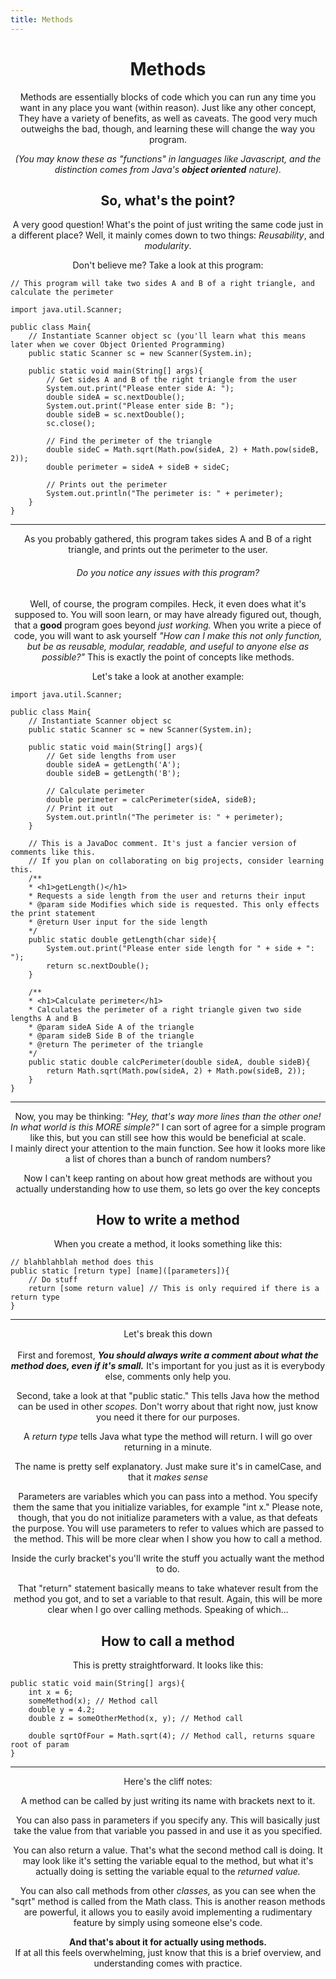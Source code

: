 ```yaml
---
title: Methods
---
```


<center><h1>Methods</h1></center>

<center><p>Methods are essentially blocks of code which you can run any time you want in any place you want (within reason). Just like any other concept, They have a variety of benefits, as well as caveats. The good very much outweighs the bad, though, and learning these will change the way you program. </p><p><i>(You may know these as "functions" in languages like Javascript, and the distinction comes from Java's <b>object oriented</b> nature).</i></p></center>

<center><h2>So, what's the point?</h2></center>
<center><p>A very good question! What's the point of just writing the same code just in a different place? Well, it mainly comes down to two things: <i>Reusability</i>, and <i>modularity</i>.</p></center>

<center><p style={ text-align: left; }>Don't believe me? Take a look at this program:</p></center>


```
// This program will take two sides A and B of a right triangle, and calculate the perimeter

import java.util.Scanner;

public class Main{
	// Instantiate Scanner object sc (you'll learn what this means later when we cover Object Oriented Programming)
	public static Scanner sc = new Scanner(System.in);
	
	public static void main(String[] args){
		// Get sides A and B of the right triangle from the user
		System.out.print("Please enter side A: ");
		double sideA = sc.nextDouble();
		System.out.print("Please enter side B: ");
		double sideB = sc.nextDouble();
		sc.close();
		
		// Find the perimeter of the triangle
		double sideC = Math.sqrt(Math.pow(sideA, 2) + Math.pow(sideB, 2));
		double perimeter = sideA + sideB + sideC;

		// Prints out the perimeter
		System.out.println("The perimeter is: " + perimeter);
	}
}
```

---

<center><p>As you probably gathered, this program takes sides A and B of a right triangle, and prints out the perimeter to the user.</p>
<h6>Do you notice any issues with this program?</h6>
<p>Well, of course, the program compiles. Heck, it even does what it's supposed to. You will soon learn, or may have already figured out, though, that a <b>good</b> program goes beyond <i>just working.</i> When you write a piece of code, you will want to ask yourself <i>"How can I make this not only function, but be as reusable, modular, readable, and useful to anyone else as possible?"</i> This is exactly the point of concepts like methods.</p></center>
<center><p>Let's take a look at another example:</p></center>


```
import java.util.Scanner;

public class Main{
	// Instantiate Scanner object sc
	public static Scanner sc = new Scanner(System.in);

	public static void main(String[] args){
		// Get side lengths from user
		double sideA = getLength('A');
		double sideB = getLength('B');

		// Calculate perimeter
		double perimeter = calcPerimeter(sideA, sideB);
		// Print it out
		System.out.println("The perimeter is: " + perimeter);
	}

	// This is a JavaDoc comment. It's just a fancier version of comments like this.
	// If you plan on collaborating on big projects, consider learning this.
	/**
	* <h1>getLength()</h1>
	* Requests a side length from the user and returns their input
	* @param side Modifies which side is requested. This only effects the print statement
	* @return User input for the side length
	*/
	public static double getLength(char side){
		System.out.print("Please enter side length for " + side + ": ");
		return sc.nextDouble();
	}

	/**
	* <h1>Calculate perimeter</h1>
	* Calculates the perimeter of a right triangle given two side lengths A and B
	* @param sideA Side A of the triangle
	* @param sideB Side B of the triangle
	* @return The perimeter of the triangle
	*/
	public static double calcPerimeter(double sideA, double sideB){
		return Math.sqrt(Math.pow(sideA, 2) + Math.pow(sideB, 2));
	}
}
```

---

<center><p>Now, you may be thinking: <i>"Hey, that's way more lines than the other one! In what world is this MORE simple?"</i> I can sort of agree for a simple program like this, but you can still see how this would be beneficial at scale. <br>I mainly direct your attention to the main function. See how it looks more like a list of chores than a bunch of random numbers?</p></center>
<center><p>Now I can't keep ranting on about how great methods are without you actually understanding how to use them, so lets go over the key concepts</p></center>

<center><h2>How to write a method</h2></center>
<center><p>When you create a method, it looks something like this:</p></center>


```
// blahblahblah method does this
public static [return type] [name]([parameters]){
	// Do stuff
	return [some return value] // This is only required if there is a return type
}
```
---

<center><p>Let's break this down<br><br>First and foremost, <i><b>You should always write a comment about what the method does, even if it's small.</b></i> It's important for you just as it is everybody else, comments only help you.</p>
<p>Second, take a look at that "public static." This tells Java how the method can be used in other <i>scopes.</i> Don't worry about that right now, just know you need it there for our purposes.</p>
<p>A <i>return type</i> tells Java what type the method will return. I will go over returning in a minute.</p>
<p>The name is pretty self explanatory. Just make sure it's in camelCase, and that it <i>makes sense</i></p>
<p>Parameters are variables which you can pass into a method. You specify them the same that you initialize variables, for example "int x." Please note, though, that you do not initialize parameters with a value, as that defeats the purpose. You will use parameters to refer to values which are passed to the method. This will be more clear when I show you how to call a method.</p>
<p>Inside the curly bracket's you'll write the stuff you actually want the method to do.</p>
<p>That "return" statement basically means to take whatever result from the method you got, and to set a variable to that result. Again, this will be more clear when I go over calling methods. Speaking of which...</p></center>
<center><h2>How to call a method</h2></center>
<center><p>This is pretty straightforward. It looks like this: </p></center>

```
public static void main(String[] args){
	int x = 6;
	someMethod(x); // Method call
	double y = 4.2;
	double z = someOtherMethod(x, y); // Method call

	double sqrtOfFour = Math.sqrt(4); // Method call, returns square root of param
}
```

---

<center><p>Here's the cliff notes:</p>
<p>A method can be called by just writing its name with brackets next to it.</p>
<p>You can also pass in parameters if you specify any. This will basically just take the value from that variable you passed in and use it as you specified.</p>
<p> You can also return a value. That's what the second method call is doing. It may look like it's setting the variable equal to the method, but what it's actually doing is setting the variable equal to the <i>returned value.</i></p>
<p>You can also call methods from other <i>classes,</i> as you can see when the "sqrt" method is called from the Math class. This is another reason methods are powerful, it allows you to easily avoid implementing a rudimentary feature by simply using someone else's code.
<p><b>And that's about it for actually using methods.</b><br>If at all this feels overwhelming, just know that this is a brief overview, and understanding comes with practice.</p></center>


